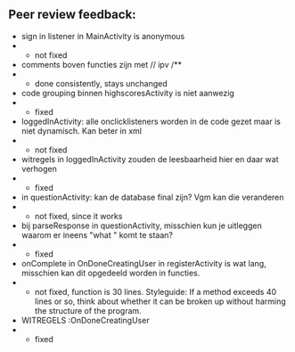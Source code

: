 ## Peer review feedback:
- sign in listener in MainActivity is anonymous
- - not fixed
- comments boven functies zijn met // ipv /**
- - done consistently, stays unchanged
- code grouping binnen highscoresActivity is niet aanwezig
- - fixed
- loggedInActivity: alle onclicklisteners worden in de code gezet maar is niet dynamisch. Kan beter in xml
- - not fixed
- witregels in loggedInActivity zouden de leesbaarheid hier en daar wat verhogen
- - fixed
- in questionActivity: kan de database final zijn? Vgm kan die veranderen
- - not fixed, since it works
- bij parseResponse in questionActivity, misschien kun je uitleggen waarom er ineens "what " komt te staan?
- - fixed
- onComplete in OnDoneCreatingUser in registerActivity is wat lang, misschien kan dit opgedeeld worden in functies.
- - not fixed, function is 30 lines. Styleguide:  If a method exceeds 40 lines or so, think about whether it can be broken up without harming the structure of the program.
- WITREGELS :OnDoneCreatingUser
- - fixed